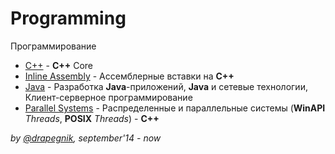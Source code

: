 # Programming
Программирование

* [C++](https://github.com/Drapegnik/bsu/tree/master/programming/c++) - **C++** Core
* [Inline Assembly](https://github.com/Drapegnik/bsu/tree/master/programming/inline-assembly) - Ассемблерные вставки на **C++**
* [Java](https://github.com/Drapegnik/bsu/tree/master/programming/java) - Разработка **Java**-приложений, **Java** и сетевые технологии, Клиент-серверное программирование
* [Parallel Systems](https://github.com/Drapegnik/bsu/tree/master/programming/parallel-systems) - Распределенные и параллельные системы (**WinAPI** *Threads*, **POSIX** *Threads*) - **C++**

*by [@drapegnik](https://github.com/Drapegnik), september'14 - now*